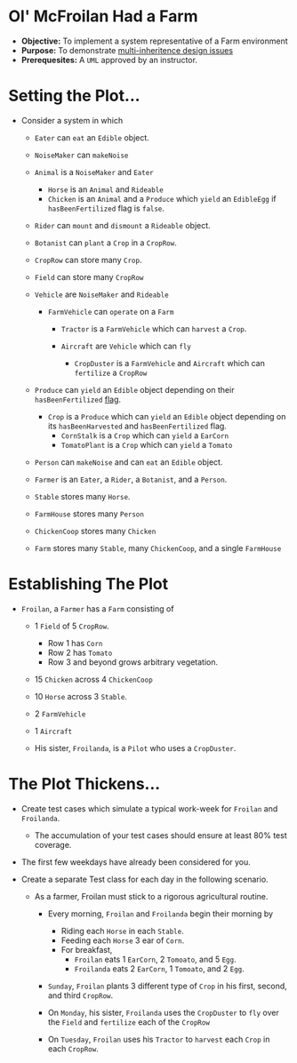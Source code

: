 # Ol' McFroilan Had a Farm
* **Objective:** To implement a system representative of a Farm environment
* **Purpose:** To demonstrate [multi-inheritence design issues](https://www.geeksforgeeks.org/java-and-multiple-inheritance/)
* **Prerequesites:** A `UML` approved by an instructor.


# Setting the Plot...

* Consider a system in which
    * `Eater` can `eat` an `Edible` object.
    * `NoiseMaker` can `makeNoise`
    * `Animal` is a `NoiseMaker` and `Eater`
        * `Horse` is an `Animal` and `Rideable`
        * `Chicken` is an `Animal` and a `Produce` which `yield` an `EdibleEgg` if `hasBeenFertilized` flag is `false`.

    * `Rider` can `mount` and `dismount` a `Rideable` object.
    * `Botanist` can `plant` a `Crop` in a `CropRow`.
    * `CropRow` can store many `Crop`.
    * `Field` can store many `CropRow`
    * `Vehicle` are `NoiseMaker` and `Rideable`
        * `FarmVehicle` can `operate` on a `Farm`
            * `Tractor` is a `FarmVehicle` which can `harvest` a `Crop`.

          * `Aircraft` are `Vehicle` which can  `fly`
              * `CropDuster` is a `FarmVehicle` and `Aircraft` which can `fertilize` a `CropRow`


	* `Produce` can `yield` an `Edible` object depending on their `hasBeenFertilized` [flag](https://en.wikipedia.org/wiki/Boolean_flag).
		* `Crop` is a `Produce` which can `yield` an `Edible` object depending on its `hasBeenHarvested` and `hasBeenFertilized` flag.
			* `CornStalk` is a `Crop` which can `yield` a `EarCorn`
			* `TomatoPlant` is a `Crop` which can `yield` a `Tomato`

	* `Person` can `makeNoise` and can `eat` an `Edible` object.
	* `Farmer` is an `Eater`, a `Rider`, a `Botanist`, and a `Person`.
	* `Stable` stores many `Horse`.
	* `FarmHouse` stores many `Person`
	* `ChickenCoop` stores many `Chicken`
	* `Farm` stores many `Stable`, many `ChickenCoop`, and a single `FarmHouse`

# Establishing The Plot

* `Froilan`, a `Farmer` has a `Farm` consisting of
    * 1 `Field` of 5 `CropRow`.
        * Row 1 has `Corn`
        * Row 2 has `Tomato`
        * Row 3 and beyond grows arbitrary vegetation.

    * 15 `Chicken` across 4 `ChickenCoop`
    * 10 `Horse` across 3 `Stable`.
    * 2 `FarmVehicle`
    * 1 `Aircraft`
    * His sister, `Froilanda`, is a `Pilot` who uses a `CropDuster`.



# The Plot Thickens...
* Create test cases which simulate a typical work-week for `Froilan` and `Froilanda`.
    * The accumulation of your test cases should ensure at least 80% test coverage.

* The first few weekdays have already been considered for you.
* Create a separate Test class for each day in the following scenario.
    * As a farmer, Froilan must stick to a rigorous agricultural routine.
        * Every morning, `Froilan` and `Froilanda` begin their morning by
            * Riding each `Horse` in each `Stable`.
            * Feeding each `Horse` 3 ear of `Corn`.
            * For breakfast,
                * `Froilan` eats 1 `EarCorn`, 2 `Tomoato`, and 5 `Egg`.
                * `Froilanda` eats 2 `EarCorn`, 1 `Tomoato`, and 2 `Egg`.

        * `Sunday`, `Froilan` plants 3 different type of `Crop` in his first, second, and third `CropRow`.
        * On `Monday`, his sister, `Froilanda` uses the `CropDuster` to `fly` over the `Field` and `fertilize` each of the `CropRow`
        * On `Tuesday`, `Froilan` uses his `Tractor` to `harvest` each `Crop` in each `CropRow`.

